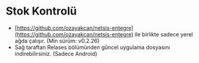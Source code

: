 # Stok Kontrolü

- [https://github.com/ozayakcan/netsis-entegre](https://github.com/ozayakcan/netsis-entegre) ile birlikte sadece yerel ağda çalışır. (Min sürüm: v0.2.26)
- Sağ taraftan Relases bölümünden güncel uygulama dosyasını indirebilirsiniz. (Sadece Android)
